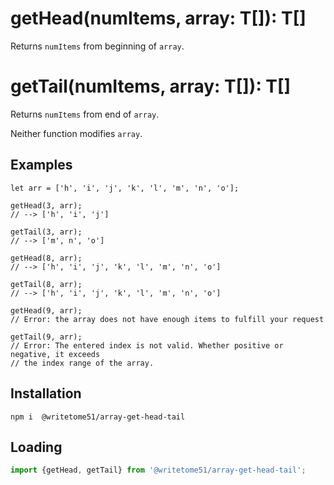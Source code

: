 # getHead<T>(numItems, array: T[]): T[]

Returns `numItems` from beginning of `array`.

# getTail<T>(numItems, array: T[]): T[]  

Returns `numItems` from end of `array`.

Neither function modifies `array`.  

## Examples
```
let arr = ['h', 'i', 'j', 'k', 'l', 'm', 'n', 'o'];

getHead(3, arr);  
// --> ['h', 'i', 'j']

getTail(3, arr);  
// --> ['m', n', 'o']

getHead(8, arr);
// --> ['h', 'i', 'j', 'k', 'l', 'm', 'n', 'o']

getTail(8, arr);
// --> ['h', 'i', 'j', 'k', 'l', 'm', 'n', 'o']
    
getHead(9, arr);
// Error: the array does not have enough items to fulfill your request

getTail(9, arr);
// Error: The entered index is not valid. Whether positive or negative, it exceeds 
// the index range of the array.
```

## Installation
`npm i  @writetome51/array-get-head-tail`


## Loading
```js
import {getHead, getTail} from '@writetome51/array-get-head-tail';
```
